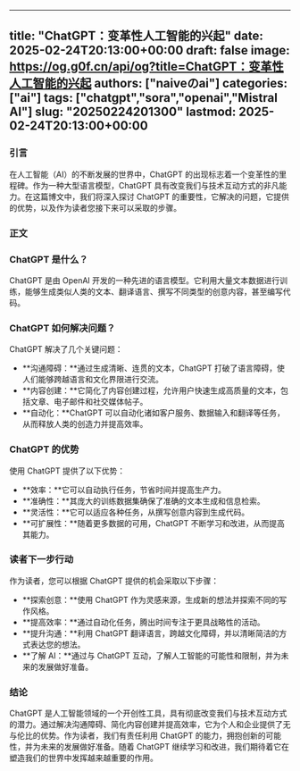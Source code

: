 
---
title: "ChatGPT：变革性人工智能的兴起"
date: 2025-02-24T20:13:00+00:00
draft: false
image: https://og.g0f.cn/api/og?title=ChatGPT：变革性人工智能的兴起
authors: ["naiveのai"]
categories: ["ai"]
tags: ["chatgpt","sora","openai","Mistral AI"]
slug: "20250224201300"
lastmod: 2025-02-24T20:13:00+00:00
---
### 引言

在人工智能（AI）的不断发展的世界中，ChatGPT 的出现标志着一个变革性的里程碑。作为一种大型语言模型，ChatGPT 具有改变我们与技术互动方式的非凡能力。在这篇博文中，我们将深入探讨 ChatGPT 的重要性，它解决的问题，它提供的优势，以及作为读者您接下来可以采取的步骤。

### 正文

### ChatGPT 是什么？

ChatGPT 是由 OpenAI 开发的一种先进的语言模型。它利用大量文本数据进行训练，能够生成类似人类的文本、翻译语言、撰写不同类型的创意内容，甚至编写代码。

### ChatGPT 如何解决问题？

ChatGPT 解决了几个关键问题：

- **沟通障碍：**通过生成清晰、连贯的文本，ChatGPT 打破了语言障碍，使人们能够跨越语言和文化界限进行交流。
- **内容创建：**它简化了内容创建过程，允许用户快速生成高质量的文本，包括文章、电子邮件和社交媒体帖子。
- **自动化：**ChatGPT 可以自动化诸如客户服务、数据输入和翻译等任务，从而释放人类的创造力并提高效率。

### ChatGPT 的优势

使用 ChatGPT 提供了以下优势：

- **效率：**它可以自动执行任务，节省时间并提高生产力。
- **准确性：**其庞大的训练数据集确保了准确的文本生成和信息检索。
- **灵活性：**它可以适应各种任务，从撰写创意内容到生成代码。
- **可扩展性：**随着更多数据的可用，ChatGPT 不断学习和改进，从而提高其能力。

### 读者下一步行动

作为读者，您可以根据 ChatGPT 提供的机会采取以下步骤：

- **探索创意：**使用 ChatGPT 作为灵感来源，生成新的想法并探索不同的写作风格。
- **提高效率：**通过自动化任务，腾出时间专注于更具战略性的活动。
- **提升沟通：**利用 ChatGPT 翻译语言，跨越文化障碍，并以清晰简洁的方式表达您的想法。
- **了解 AI：**通过与 ChatGPT 互动，了解人工智能的可能性和限制，并为未来的发展做好准备。

### 结论

ChatGPT 是人工智能领域的一个开创性工具，具有彻底改变我们与技术互动方式的潜力。通过解决沟通障碍、简化内容创建并提高效率，它为个人和企业提供了无与伦比的优势。作为读者，我们有责任利用 ChatGPT 的能力，拥抱创新的可能性，并为未来的发展做好准备。随着 ChatGPT 继续学习和改进，我们期待着它在塑造我们的世界中发挥越来越重要的作用。